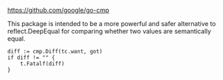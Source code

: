 https://github.com/google/go-cmp

This package is intended to be a more powerful and safer alternative to reflect.DeepEqual for comparing whether two values are semantically equal.


```
diff := cmp.Diff(tc.want, got)
if diff != "" {
    t.Fatalf(diff)
}
```

